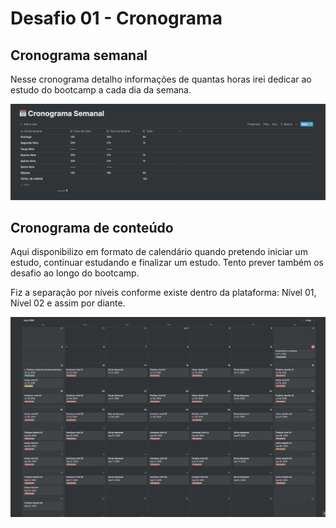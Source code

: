 # Desafio 01 - Cronograma

## Cronograma semanal

Nesse cronograma detalho informações de quantas horas irei dedicar ao estudo do bootcamp a cada dia
da semana.

<img src="./assets/CronogramaSemanal.png" />

## Cronograma de conteúdo

Aqui disponibilizo em formato de calendário quando pretendo iniciar um estudo, continuar estudando
e finalizar um estudo. Tento prever também os desafio ao longo do bootcamp.

Fiz a separação por níveis conforme existe dentro da plataforma: Nível 01, Nível 02 e assim por diante.

<img src="./assets/CronogramaConteudo.png" />
